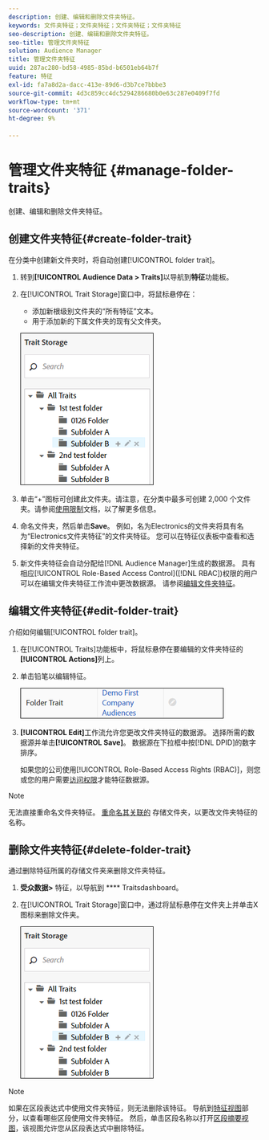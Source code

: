 ```yaml
---
description: 创建、编辑和删除文件夹特征。
keywords: 文件夹特征；文件夹特征；文件夹特征；文件夹特征
seo-description: 创建、编辑和删除文件夹特征。
seo-title: 管理文件夹特征
solution: Audience Manager
title: 管理文件夹特征
uuid: 287ac280-bd58-4985-85bd-b6501eb64b7f
feature: 特征
exl-id: fa7a8d2a-dacc-413e-89d6-d3b7ce7bbbe3
source-git-commit: 4d3c859cc4dc5294286680b0e63c287e0409f7fd
workflow-type: tm+mt
source-wordcount: '371'
ht-degree: 9%

---
```


# 管理文件夹特征 {#manage-folder-traits}

创建、编辑和删除文件夹特征。

## 创建文件夹特征{#create-folder-trait}

在分类中创建新文件夹时，将自动创建[!UICONTROL folder trait]。

<!-- create-folder-trait.xml -->

1. 转到&#x200B;**[!UICONTROL Audience Data > Traits]**&#x200B;以导航到&#x200B;**特征**&#x200B;功能板。
1. 在[!UICONTROL Trait Storage]窗口中，将鼠标悬停在：

   * 添加新根级别文件夹的“所有特征”文本。
   * 用于添加新的下属文件夹的现有父文件夹。

   ![](assets/folder_traits_create.PNG)

1. 单击“+”图标可创建此文件夹。请注意，在分类中最多可创建 2,000 个文件夹。请参阅[使用限制](../../features/administration/usage-limits.md)文档，以了解更多信息。
1. 命名文件夹，然后单击&#x200B;**Save**。 例如，名为Electronics的文件夹将具有名为“Electronics文件夹特征”的文件夹特征。 您可以在特征仪表板中查看和选择新的文件夹特征。
1. 新文件夹特征会自动分配给[!DNL Audience Manager]生成的数据源。 具有相应[!UICONTROL Role-Based Access Control]([!DNL RBAC])权限的用户可以在编辑文件夹特征工作流中更改数据源。 请参阅[编辑文件夹特征](../../features/traits/manage-folder-traits.md#edit-folder-trait)。

## 编辑文件夹特征{#edit-folder-trait}

介绍如何编辑[!UICONTROL folder trait]。

<!-- edit-folder-trait.xml -->

1. 在[!UICONTROL Traits]功能板中，将鼠标悬停在要编辑的文件夹特征的&#x200B;**[!UICONTROL Actions]**&#x200B;列上。
1. 单击铅笔以编辑特征。

   ![](assets/folder_traits_edit_border.png)

1. **[!UICONTROL Edit]**&#x200B;工作流允许您更改文件夹特征的数据源。 选择所需的数据源并单击&#x200B;**[!UICONTROL Save]**。 数据源在下拉框中按[!DNL DPID]的数字排序。

   如果您的公司使用[!UICONTROL Role-Based Access Rights (RBAC)]，则您或您的用户需要[访问权限](../../features/traits/about-folder-traits.md#role-based-access-controls)才能特征数据源。

>[!NOTE]
>
>无法直接重命名文件夹特征。 [重命名其关联的](../../features/traits/trait-storage.md#rename-delete-trait-storage-folder) 存储文件夹，以更改文件夹特征的名称。

## 删除文件夹特征{#delete-folder-trait}

通过删除特征所属的存储文件夹来删除文件夹特征。

<!-- delete-folder-trait.xml -->

1. **受众数据>** 特征，以导航到 **** Traitsdashboard。
1. 在[!UICONTROL Trait Storage]窗口中，通过将鼠标悬停在文件夹上并单击X图标来删除文件夹。

   ![步骤结果](assets/folder_traits_create.PNG)

>[!NOTE]
>
>如果在区段表达式中使用文件夹特征，则无法删除该特征。 导航到[特征视图](../../features/traits/trait-details-page.md)部分，以查看哪些区段使用文件夹特征。 然后，单击区段名称以打开[区段摘要视图](../../features/segments/segment-summary-view.md)，该视图允许您从区段表达式中删除特征。

